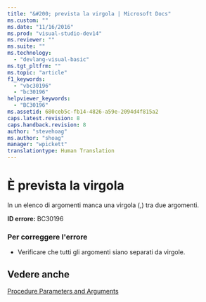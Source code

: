 ```yaml
---
title: "&#200; prevista la virgola | Microsoft Docs"
ms.custom: ""
ms.date: "11/16/2016"
ms.prod: "visual-studio-dev14"
ms.reviewer: ""
ms.suite: ""
ms.technology: 
  - "devlang-visual-basic"
ms.tgt_pltfrm: ""
ms.topic: "article"
f1_keywords: 
  - "vbc30196"
  - "bc30196"
helpviewer_keywords: 
  - "BC30196"
ms.assetid: 680ceb5c-fb14-4826-a59e-2094d4f815a2
caps.latest.revision: 8
caps.handback.revision: 8
author: "stevehoag"
ms.author: "shoag"
manager: "wpickett"
translationtype: Human Translation
---
```

# &#200; prevista la virgola
In un elenco di argomenti manca una virgola \(,\) tra due argomenti.  
  
 **ID errore:** BC30196  
  
### Per correggere l'errore  
  
-   Verificare che tutti gli argomenti siano separati da virgole.  
  
## Vedere anche  
 [Procedure Parameters and Arguments](../../visual-basic/programming-guide/language-features/procedures/procedure-parameters-and-arguments.md)